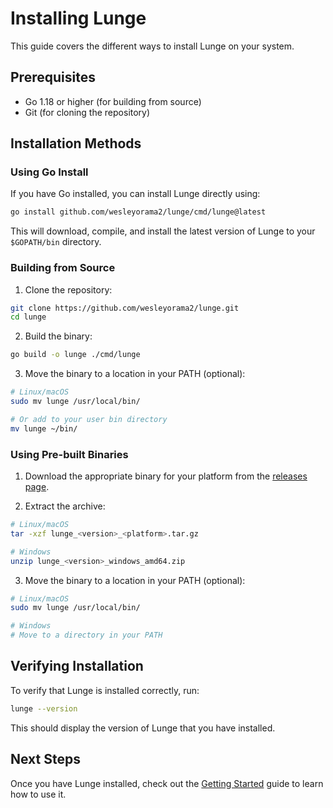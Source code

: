 # Installing Lunge

This guide covers the different ways to install Lunge on your system.

## Prerequisites

- Go 1.18 or higher (for building from source)
- Git (for cloning the repository)

## Installation Methods

### Using Go Install

If you have Go installed, you can install Lunge directly using:

```bash
go install github.com/wesleyorama2/lunge/cmd/lunge@latest
```

This will download, compile, and install the latest version of Lunge to your `$GOPATH/bin` directory.

### Building from Source

1. Clone the repository:

```bash
git clone https://github.com/wesleyorama2/lunge.git
cd lunge
```

2. Build the binary:

```bash
go build -o lunge ./cmd/lunge
```

3. Move the binary to a location in your PATH (optional):

```bash
# Linux/macOS
sudo mv lunge /usr/local/bin/

# Or add to your user bin directory
mv lunge ~/bin/
```

### Using Pre-built Binaries

1. Download the appropriate binary for your platform from the [releases page](https://github.com/yourusername/lunge/releases).

2. Extract the archive:

```bash
# Linux/macOS
tar -xzf lunge_<version>_<platform>.tar.gz

# Windows
unzip lunge_<version>_windows_amd64.zip
```

3. Move the binary to a location in your PATH (optional):

```bash
# Linux/macOS
sudo mv lunge /usr/local/bin/

# Windows
# Move to a directory in your PATH
```

## Verifying Installation

To verify that Lunge is installed correctly, run:

```bash
lunge --version
```

This should display the version of Lunge that you have installed.

## Next Steps

Once you have Lunge installed, check out the [Getting Started](./Getting-Started.md) guide to learn how to use it.